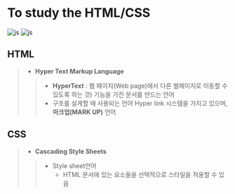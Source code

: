 # To study the HTML/CSS
![js](https://img.shields.io/badge/HTML-F7DF1E?style=for-the-badge&logo=JavaScript&logoColor=white)
![js](https://img.shields.io/badge/CSS-239120?&style=for-the-badge&logo=css3&logoColor=white)
## HTML
> + **Hyper Text Markup Language**
> > + **HyperText** : 웹 페이지(Web page)에서 다른 웹페이지로 이동할 수 있도록 하는 것) 기능을 가진 문서를 만드는 언어
> > + 구조를 설계할 때 사용되는 언어 Hyper link 시스템을 가지고 있으며, **마크업(MARK UP)** 언어

## CSS
> + **Cascading Style Sheets**
> > + Style sheet언어
> >   - HTML 문서에 있는 요소들을 선택적으로 스타일을 적용할 수 있음
